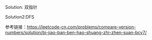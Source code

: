 Solution: 双指针

Solution2:DFS

参考链接：https://leetcode-cn.com/problems/compare-version-numbers/solution/bi-jiao-ban-ben-hao-shuang-zhi-zhen-suan-bcv7/
